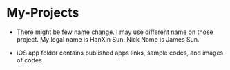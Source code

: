 # My-Projects
- There might be few name change. I may use different name on those project. My legal name is HanXin Sun. Nick Name is James Sun.

- iOS app folder contains published apps links, sample codes, and images of codes
